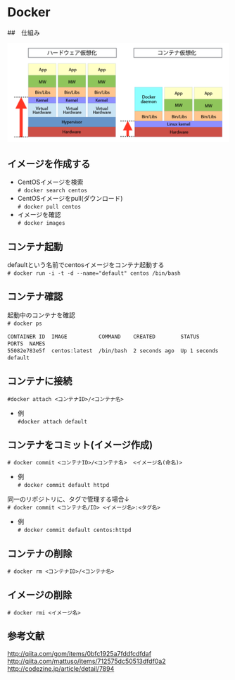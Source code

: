 # Docker

##　仕組み

![aaaa](imgs/contener_vm.png)

## イメージを作成する

- CentOSイメージを検索  
`# docker search centos`
- CentOSイメージをpull(ダウンロード)  
`# docker pull centos`
- イメージを確認  
`# docker images`

## コンテナ起動

defaultという名前でcentosイメージをコンテナ起動する  
`# docker run -i -t -d --name="default" centos /bin/bash`

## コンテナ確認

起動中のコンテナを確認  
`# docker ps `

    CONTAINER ID  IMAGE          COMMAND    CREATED        STATUS            PORTS  NAMES
    55082e783e5f  centos:latest  /bin/bash  2 seconds ago  Up 1 seconds         default

## コンテナに接続

`#docker attach <コンテナID>/<コンテナ名>`  
-  例  
`#docker attach default`

## コンテナをコミット(イメージ作成)

`# docker commit <コンテナID>/<コンテナ名>  <イメージ名(命名)>`  
-  例  
`# docker commit default httpd`

同一のリポジトリに、タグで管理する場合↓  
`# docker commit <コンテナ名/ID> <イメージ名>:<タグ名> `  
-  例  
`# docker commit default centos:httpd`

## コンテナの削除

`# docker rm <コンテナID>/<コンテナ名>`

## イメージの削除

`# docker rmi <イメージ名>`


## 参考文献

http://qiita.com/gom/items/0bfc1925a7fddfcdfdaf
http://qiita.com/mattuso/items/712575dc50513dfdf0a2
http://codezine.jp/article/detail/7894

